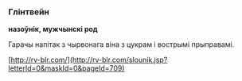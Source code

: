 ### Глінтвейн
**назоўнік, мужчынскі род**

Гарачы напітак з чырвонага віна з цукрам і вострымі прыправамі.

<a rel="author">[http://rv-blr.com/](http://rv-blr.com/slounik.jsp?letterId=0&maskId=0&pageId=709)</a>
